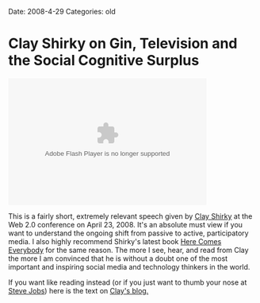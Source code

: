 Date: 2008-4-29
Categories: old

# Clay Shirky on Gin, Television and the Social Cognitive Surplus

<object classid="clsid:d27cdb6e-ae6d-11cf-96b8-444553540000" width="400" height="255" codebase="http://download.macromedia.com/pub/shockwave/cabs/flash/swflash.cab#version=6,0,40,0"><param name="id" value="showplayer" /><param name="quality" value="best" /><param name="src" value="http://blip.tv/scripts/flash/showplayer.swf?enablejs=true&amp;feedurl=http%3A%2F%2Fweb2expo%2Eblip%2Etv%2Frss&amp;file=http%3A%2F%2Fblip%2Etv%2Frss%2Fflash%2F862384%3Freferrer%3Dblip%2Etv%26source%3D1&amp;showplayerpath=http%3A%2F%2Fblip%2Etv%2Fscripts%2Fflash%2Fshowplayer%2Eswf" /><embed id="showplayer" type="application/x-shockwave-flash" width="400" height="255" src="http://blip.tv/scripts/flash/showplayer.swf?enablejs=true&amp;feedurl=http%3A%2F%2Fweb2expo%2Eblip%2Etv%2Frss&amp;file=http%3A%2F%2Fblip%2Etv%2Frss%2Fflash%2F862384%3Freferrer%3Dblip%2Etv%26source%3D1&amp;showplayerpath=http%3A%2F%2Fblip%2Etv%2Fscripts%2Fflash%2Fshowplayer%2Eswf" quality="best"></embed></object>

This is a fairly short, extremely relevant speech given by <a href="http://en.wikipedia.org/wiki/Clay_Shirky">Clay Shirky</a> at the Web 2.0 conference on April 23, 2008.  It's an absolute must view if you want to understand the ongoing shift from passive to active, participatory media.  I also highly recommend Shirky's latest book <a href="http://isbn.nu/9781594201530">Here Comes Everybody</a> for the same reason.  The more I see, hear, and read from Clay the more I am convinced that he is without a doubt one of the most important and inspiring social media and technology thinkers in the world.

If you want like reading instead (or if you just want to thumb your nose at <a href="http://digg.com/gadgets/People_don_t_read_books_says_Steve_Jobs">Steve Jobs</a>) here is the text on <a href="http://www.herecomeseverybody.org/2008/04/looking-for-the-mouse.html">Clay's blog.</a>
